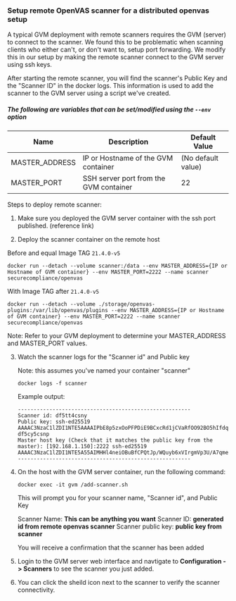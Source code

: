 ### Setup remote OpenVAS scanner for a distributed openvas setup

A typical GVM deployment with remote scanners requires the GVM (server) to connect to the scanner. We found this to be problematic when scanning clients who either can\'t, or don\'t want to, setup port forwarding. We modify this in our setup by making the remote scanner connect to the GVM server using ssh keys. 

After starting the remote scanner, you will find the scanner\'s Public Key and the \"Scanner ID\" in the docker logs. This information is used to add the scanner to the GVM server using a script we\'ve created.

##### The following are variables that can be set/modified using the `--env` option

| Name           | Description                            | Default Value      |
| -------------- | -------------------------------------- | ------------------ |
| MASTER_ADDRESS | IP or Hostname of the GVM container    | (No default value) |
| MASTER_PORT    | SSH server port from the GVM container | 22                 |

Steps to deploy remote scanner:

1. Make sure you deployed the GVM server container with the ssh port published. (reference link)

2. Deploy the scanner container on the remote host

Before and equal Image TAG `21.4.0-v5`
   ```shell
   docker run --detach --volume scanner:/data --env MASTER_ADDRESS={IP or Hostname of GVM container} --env MASTER_PORT=2222 --name scanner securecompliance/openvas
   ```

With Image TAG after `21.4.0-v5`
   ```shell
   docker run --detach --volume ./storage/openvas-plugins:/var/lib/openvas/plugins --env MASTER_ADDRESS={IP or Hostname of GVM container} --env MASTER_PORT=2222 --name scanner securecompliance/openvas
   ```

   Note: Refer to your GVM deployment to determine your MASTER_ADDRESS and MASTER_PORT values.

3. Watch the scanner logs for the \"Scanner id\" and Public key

   Note: this assumes you\'ve named your container \"scanner\"
   ```
   docker logs -f scanner
   ```
   Example output:
   ```
   -------------------------------------------------------
   Scanner id: df5tt4csny
   Public key: ssh-ed25519 AAAAC3NzaC1lZDI1NTE5AAAAIPbE8p5zxOoPFPDiE9BCxcRd1jCVaRfOO92BO5hIfdqi df5cy5csnp
   Master host key (Check that it matches the public key from the master): [192.168.1.150]:2222 ssh-ed25519 AAAAC3NzaC1lZDI1NTE5A55AIMHHl4neiOBuBfCPQtJp/WQuyb6xVIrgmVp3U/A7qmev
   -------------------------------------------------------
   ```

4. On the host with the GVM server container, run the following command:

   ```
   docker exec -it gvm /add-scanner.sh
   ```
   This will prompt you for your scanner name, \"Scanner id\", and Public Key

   Scanner Name: **This can be anything you want**
   Scanner ID: **generated id from remote openvas scanner**
   Scanner public key: **public key from scanner**

   You will receive a confirmation that the scanner has been added

5. Login to the GVM server web interface and navtigate to **Configuration -> Scanners** to see the scanner you just added.
6. You can click the sheild icon next to the scanner to verify the scanner connectivity.
